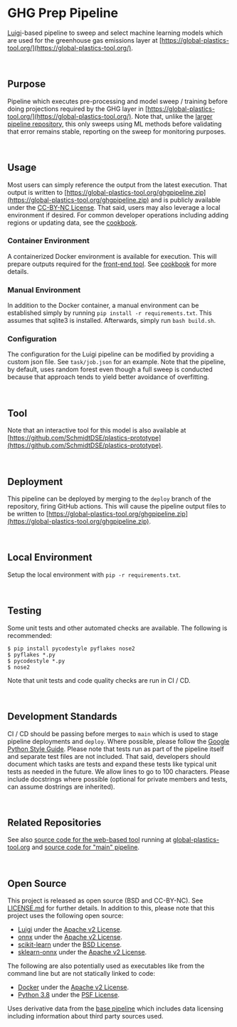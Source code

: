 GHG Prep Pipeline
================================================================================
[Luigi](https://luigi.readthedocs.io/en/stable/)-based pipeline to sweep and select machine learning models which are used for the greenhouse gas emissions layer at [https://global-plastics-tool.org/](https://global-plastics-tool.org/).


<br>

Purpose
--------------------------------------------------------------------------------
Pipeline which executes pre-processing and model sweep / training before doing projections required by the GHG layer in [https://global-plastics-tool.org/](https://global-plastics-tool.org/). Note that, unlike the [larger pipeline repository](https://github.com/SchmidtDSE/plastics-pipeline), this only sweeps using ML methods before validating that error remains stable, reporting on the sweep for monitoring purposes.

<br>

Usage
--------------------------------------------------------------------------------
Most users can simply reference the output from the latest execution. That output is written to [https://global-plastics-tool.org/ghgpipeline.zip](https://global-plastics-tool.org/ghgpipeline.zip) and is publicly available under the [CC-BY-NC License](https://github.com/SchmidtDSE/plastics-pipeline/blob/main/LICENSE.md). That said, users may also leverage a local environment if desired. For common developer operations including adding regions or updating data, see the [cookbook](https://github.com/SchmidtDSE/plastics-ghg-pipeline/blob/main/COOKBOOK.md).

### Container Environment
A containerized Docker environment is available for execution. This will prepare outputs required for the [front-end tool](https://github.com/SchmidtDSE/plastics-prototype). See [cookbook](https://github.com/SchmidtDSE/plastics-ghg-pipeline/blob/main/COOKBOOK.md) for more details.

### Manual Environment
In addition to the Docker container, a manual environment can be established simply by running `pip install -r requirements.txt`. This assumes that sqlite3 is installed. Afterwards, simply run `bash build.sh`.

### Configuration
The configuration for the Luigi pipeline can be modified by providing a custom json file. See `task/job.json` for an example. Note that the pipeline, by default, uses random forest even though a full sweep is conducted because that approach tends to yield better avoidance of overfitting.

<br>

Tool
--------------------------------------------------------------------------------
Note that an interactive tool for this model is also available at [https://github.com/SchmidtDSE/plastics-prototype](https://github.com/SchmidtDSE/plastics-prototype).

<br>

Deployment
--------------------------------------------------------------------------------
This pipeline can be deployed by merging to the `deploy` branch of the repository, firing GitHub actions. This will cause the pipeline output files to be written to [https://global-plastics-tool.org/ghgpipeline.zip](https://global-plastics-tool.org/ghgpipeline.zip).

<br>

Local Environment
--------------------------------------------------------------------------------
Setup the local environment with `pip -r requirements.txt`.

<br>

Testing
--------------------------------------------------------------------------------
Some unit tests and other automated checks are available. The following is recommended:

```
$ pip install pycodestyle pyflakes nose2
$ pyflakes *.py
$ pycodestyle *.py
$ nose2
```

Note that unit tests and code quality checks are run in CI / CD.

<br>

Development Standards
--------------------------------------------------------------------------------
CI / CD should be passing before merges to `main` which is used to stage pipeline deployments and `deploy`. Where possible, please follow the [Google Python Style Guide](https://google.github.io/styleguide/pyguide.html). Please note that tests run as part of the pipeline itself and separate test files are not included. That said, developers should document which tasks are tests and expand these tests like typical unit tests as needed in the future. We allow lines to go to 100 characters. Please include docstrings where possible (optional for private members and tests, can assume dostrings are inherited).

<br>

Related Repositories
--------------------------------------------------------------------------------
See also [source code for the web-based tool](https://github.com/SchmidtDSE/plastics-prototype) running at [global-plastics-tool.org](https://global-plastics-tool.org) and [source code for "main" pipeline](https://github.com/SchmidtDSE/plastics-pipeline).

<br>

Open Source
--------------------------------------------------------------------------------
This project is released as open source (BSD and CC-BY-NC). See [LICENSE.md](https://github.com/SchmidtDSE/plastics-pipeline/blob/main/LICENSE.md) for further details. In addition to this, please note that this project uses the following open source:

 - [Luigi](https://luigi.readthedocs.io/en/stable/index.html) under the [Apache v2 License](https://github.com/spotify/luigi/blob/master/LICENSE).
 - [onnx](https://onnx.ai/) under the [Apache v2 License](https://github.com/onnx/onnx/blob/main/LICENSE).
 - [scikit-learn](https://scikit-learn.org/stable/) under the [BSD License](https://github.com/scikit-learn/scikit-learn/blob/main/COPYING).
 - [sklearn-onnx](https://github.com/onnx/sklearn-onnx) under the [Apache v2 License](https://github.com/onnx/sklearn-onnx/blob/main/LICENSE).

The following are also potentially used as executables like from the command line but are not statically linked to code:

 - [Docker](https://docs.docker.com/engine/) under the [Apache v2 License](https://github.com/moby/moby/blob/master/LICENSE).
 - [Python 3.8](https://www.python.org/) under the [PSF License](https://docs.python.org/3/license.html).

Uses derivative data from the [base pipeline](https://github.com/SchmidtDSE/plastics-pipeline) which includes data licensing including information about third party sources used.
